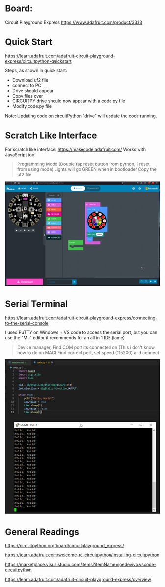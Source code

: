 
# Board: 
Circuit Playground Express 
https://www.adafruit.com/product/3333

# Quick Start
https://learn.adafruit.com/adafruit-circuit-playground-express/circuitpython-quickstart 

Steps, as shown in quick start: 
- Download uf2 file 
- connect to PC
- Drive should appear
- Copy files over 
- CIRCUITPY drive should now appear with a code.py file 
- Modify code.py file 


Note: Updating code on circuitPython "drive" will update the code running. 



# Scratch Like Interface
For scratch like interface: https://makecode.adafruit.com/ 
Works with JavaScript too!

> Programming Mode (Double tap reset button from python, 1 reset from using mode) Lights will go GREEN when in bootloader 
> Copy the uf2 file 

![Scratch Interface](https://github.com/Raggey/circuit-python-tut/blob/master/ScratchLikeInterface.png)



# Serial Terminal
https://learn.adafruit.com/adafruit-circuit-playground-express/connecting-to-the-serial-console 

I used PuTTY on Windows + VS code to access the serial port, but you can use the "Mu" editor it recommends for an all in 1 IDE (lame)
> Device manager, Find COM port its connected on (This i don't know how to do on MAC)
> Find correct port, set speed (115200) and connect 


![Serial Image](https://github.com/Raggey/circuit-python-tut/blob/master/serialInterface.png)




# General Readings 

https://circuitpython.org/board/circuitplayground_express/

https://learn.adafruit.com/welcome-to-circuitpython/installing-circuitpython

https://marketplace.visualstudio.com/items?itemName=joedevivo.vscode-circuitpython


https://learn.adafruit.com/adafruit-circuit-playground-express/overview

